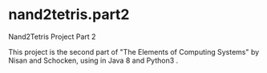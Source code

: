 # nand2tetris.part2 
Nand2Tetris Project Part 2

This project is the second part of "The Elements of Computing Systems" by Nisan and Schocken, using in Java 8 and Python3 .
